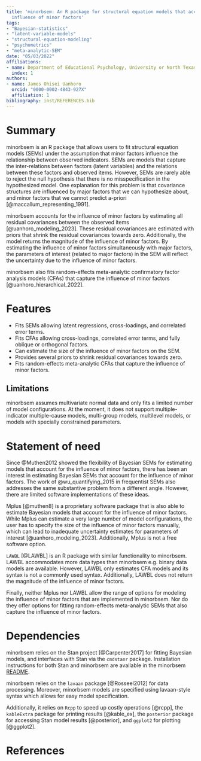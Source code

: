 ```yaml
---
title: 'minorbsem: An R package for structural equation models that account for the
  influence of minor factors'
tags:
- "Bayesian-statistics"
- "latent-variable-models"
- "structural-equation-modeling"
- "psychometrics"
- "meta-analytic-SEM"
date: "05/03/2022"
affiliations:
- name: Department of Educational Psychology, University or North Texas, USA
  index: 1
authors:
- name: James Ohisei Uanhoro
  orcid: "0000-0002-4843-927X"
  affiliation: 1
bibliography: inst/REFERENCES.bib
---
```


# Summary

minorbsem is an R package that allows users to fit structural equation models (SEMs) under the assumption that minor factors influence the relationship between observed indicators. SEMs are models that capture the inter-relations between factors (latent variables) and the relations between these factors and observed items. However, SEMs are rarely able to reject the null hypothesis that there is no misspecification in the hypothesized model. One explanation for this problem is that covariance structures are influenced by major factors that we can hypothesize about, and minor factors that we cannot predict a-priori [@maccallum_representing_1991].

minorbsem accounts for the influence of minor factors by estimating all residual covariances between the observed items [@uanhoro_modeling_2023]. These residual covariances are estimated with priors that shrink the residual covariances towards zero. Additionally, the model returns the magnitude of the influence of minor factors. By estimating the influence of minor factors simultaneously with major factors, the parameters of interest (related to major factors) in the SEM will reflect the uncertainty due to the influence of minor factors.

minorbsem also fits random-effects meta-analytic confirmatory factor analysis models (CFAs) that capture the influence of minor factors [@uanhoro_hierarchical_2022].

# Features

- Fits SEMs allowing latent regressions, cross-loadings, and correlated error terms.
- Fits CFAs allowing cross-loadings, correlated error terms, and fully oblique or orthogonal factors.
- Can estimate the size of the influence of minor factors on the SEM.
- Provides several priors to shrink residual covariances towards zero.
- Fits random-effects meta-analytic CFAs that capture the influence of minor factors.

## Limitations

minorbsem assumes multivariate normal data and only fits a limited number of model configurations. At the moment, it does not support multiple-indicator multiple-cause models, multi-group models, multilevel models, or models with specially constrained parameters.

# Statement of need

Since @Muthen2012 showed the flexibility of Bayesian SEMs for estimating models that account for the influence of minor factors,
there has been an interest in estimating Bayesian SEMs that account for the influence of minor factors.
The work of @wu_quantifying_2015 in frequentist SEMs also addresses the same substantive problem from a different angle.
However, there are limited software implementations of these ideas.

Mplus [@muthen8] is a proprietary software package that is also able to estimate Bayesian models that account for the influence of minor factors. While Mplus can estimate a very large number of model configurations, the user has to specify the size of the influence of minor factors manually, which can lead to inadequate uncertainty estimates for parameters of interest [@uanhoro_modeling_2023]. Additionally, Mplus is not a free software option.

`LAWBL` [@LAWBL] is an R package with similar functionality to minorbsem. LAWBL accommodates more data types
than minorbsem e.g. binary data models are available. However, LAWBL only estimates CFA models and
its syntax is not a commonly used syntax. Additionally, LAWBL does not return the magnitude of the
influence of minor factors.

Finally, neither Mplus nor LAWBL allow the range of options for modeling the influence of minor factors
that are implemented in minorbsem. Nor do they offer options for fitting random-effects meta-analytic SEMs that also capture the
influence of minor factors.

# Dependencies

minorbsem relies on the Stan project [@Carpenter2017] for fitting Bayesian models,
and interfaces with Stan via the `cmdstanr` package.
Installation instructions for both Stan and minorbsem are available in the minorbsem [README](README.md/#installation).

minorbsem relies on the `lavaan` package [@Rosseel2012] for data processing.
Moreover, minorbsem models are specified using lavaan-style syntax which allows for easy model specification.

Additionally, it relies on `Rcpp` to speed up costly operations [@rcpp],
the `kableExtra` package for printing results [@kable_ex],
the `posterior` package for accessing Stan model results [@posterior],
and `ggplot2` for plotting [@ggplot2].

# References
